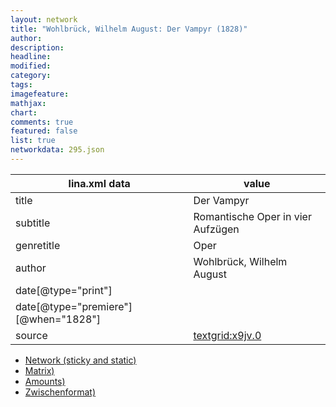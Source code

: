 ```yaml
---
layout: network
title: "Wohlbrück, Wilhelm August: Der Vampyr (1828)"
author:
description:
headline:
modified:
category:
tags:
imagefeature: 
mathjax: 
chart: 
comments: true
featured: false
list: true
networkdata: 295.json
---
```

lina.xml data  | value
------------- | -------------
title|Der Vampyr
subtitle|Romantische Oper in vier Aufzügen
genretitle|Oper
author|Wohlbrück, Wilhelm August
date[@type="print"]|
date[@type="premiere"][@when="1828"]|
source|[textgrid:x9jv.0](https://textgridlab.org/1.0/tgcrud-public/rest/textgrid:x9jv.0/data)



* [Network (sticky and static)](/linas/network295)
* [Matrix)](/linas/matrix295)
* [Amounts)](/linas/amount295)
* [Zwischenformat)](/linas/lina295 )
